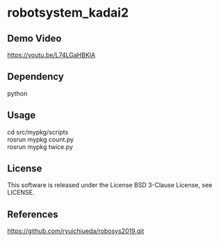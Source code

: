 # robotsystem_kadai2

## Demo Video 
https://youtu.be/L74LGaHBKlA
## Dependency  
python 
## Usage 
 cd src/mypkg/scripts  
 rosrun mypkg count.py  
 rosrun mypkg twice.py   
## License  
This software is released under the License BSD 3-Clause License, see LICENSE.
## References
https://github.com/ryuichiueda/robosys2019.git

